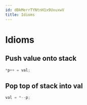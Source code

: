 ```yaml
---
id: dBkMerrTYNtnH1x9UxuxwV
title: Idioms
---
```



# Idioms

## Push value onto stack

```c
*p++ = val;
```

## Pop top of stack into val

```c
val = *--p;
```
